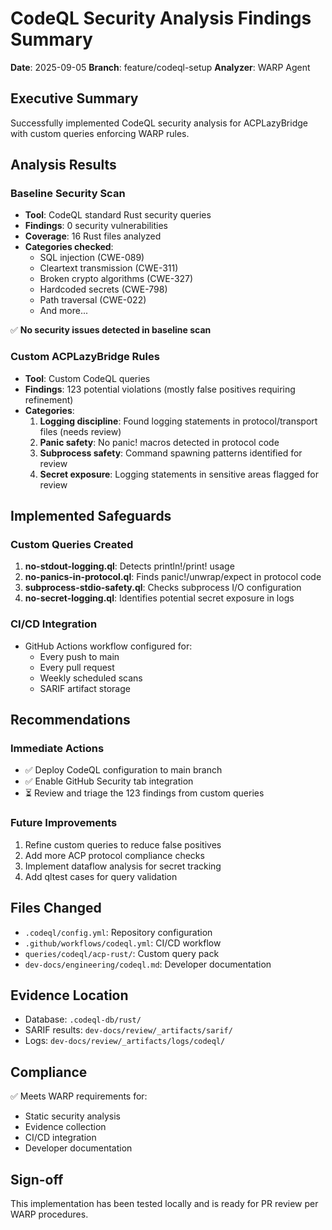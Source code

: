 # CodeQL Security Analysis Findings Summary

**Date**: 2025-09-05
**Branch**: feature/codeql-setup
**Analyzer**: WARP Agent

## Executive Summary

Successfully implemented CodeQL security analysis for ACPLazyBridge with custom queries enforcing WARP rules.

## Analysis Results

### Baseline Security Scan

- **Tool**: CodeQL standard Rust security queries
- **Findings**: 0 security vulnerabilities
- **Coverage**: 16 Rust files analyzed
- **Categories checked**:
  - SQL injection (CWE-089)
  - Cleartext transmission (CWE-311)
  - Broken crypto algorithms (CWE-327)
  - Hardcoded secrets (CWE-798)
  - Path traversal (CWE-022)
  - And more...

✅ **No security issues detected in baseline scan**

### Custom ACPLazyBridge Rules

- **Tool**: Custom CodeQL queries
- **Findings**: 123 potential violations (mostly false positives requiring refinement)
- **Categories**:
  1. **Logging discipline**: Found logging statements in protocol/transport files (needs review)
  2. **Panic safety**: No panic! macros detected in protocol code
  3. **Subprocess safety**: Command spawning patterns identified for review
  4. **Secret exposure**: Logging statements in sensitive areas flagged for review

## Implemented Safeguards

### Custom Queries Created

1. **no-stdout-logging.ql**: Detects println!/print! usage
2. **no-panics-in-protocol.ql**: Finds panic!/unwrap/expect in protocol code
3. **subprocess-stdio-safety.ql**: Checks subprocess I/O configuration
4. **no-secret-logging.ql**: Identifies potential secret exposure in logs

### CI/CD Integration

- GitHub Actions workflow configured for:
  - Every push to main
  - Every pull request
  - Weekly scheduled scans
  - SARIF artifact storage

## Recommendations

### Immediate Actions

- ✅ Deploy CodeQL configuration to main branch
- ✅ Enable GitHub Security tab integration
- ⏳ Review and triage the 123 findings from custom queries

### Future Improvements

1. Refine custom queries to reduce false positives
2. Add more ACP protocol compliance checks
3. Implement dataflow analysis for secret tracking
4. Add qltest cases for query validation

## Files Changed

- `.codeql/config.yml`: Repository configuration
- `.github/workflows/codeql.yml`: CI/CD workflow
- `queries/codeql/acp-rust/`: Custom query pack
- `dev-docs/engineering/codeql.md`: Developer documentation

## Evidence Location

- Database: `.codeql-db/rust/`
- SARIF results: `dev-docs/review/_artifacts/sarif/`
- Logs: `dev-docs/review/_artifacts/logs/codeql/`

## Compliance

✅ Meets WARP requirements for:

- Static security analysis
- Evidence collection
- CI/CD integration
- Developer documentation

## Sign-off

This implementation has been tested locally and is ready for PR review per WARP procedures.
